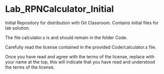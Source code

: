 # Lab_RPNCalculator_Initial

Initial Repository for distribution with Git Classroom. Contains initial files for lab solution.

The file calculator.s is and should remain in the folder Code.

Carefully read the license contained in the provided Code/calculator.s file.

Once you have read and agree with the terms of the license, replace <student name> with your name at the top, this will indicate that you have read and understood the terms of the license.


